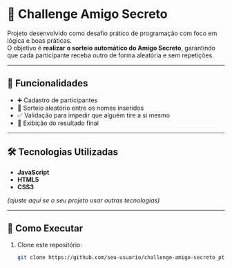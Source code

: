 # 🎁 Challenge Amigo Secreto  

Projeto desenvolvido como desafio prático de programação com foco em lógica e boas práticas.  
O objetivo é **realizar o sorteio automático do Amigo Secreto**, garantindo que cada participante receba outro de forma aleatória e sem repetições.  

---

## 📌 Funcionalidades  

- ➕ Cadastro de participantes  
- 🎲 Sorteio aleatório entre os nomes inseridos  
- ✅ Validação para impedir que alguém tire a si mesmo  
- 📜 Exibição do resultado final  

---

## 🛠️ Tecnologias Utilizadas  

- **JavaScript**  
- **HTML5**  
- **CSS3**  

*(ajuste aqui se o seu projeto usar outras tecnologias)*  

---

## 🚀 Como Executar  

1. Clone este repositório:  
   ```bash
   git clone https://github.com/seu-usuario/challenge-amigo-secreto_pt-main.git
